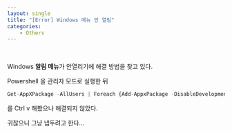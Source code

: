 ```yaml
---
layout: single
title: "[Error] Windows 메뉴 안 열림"
categories:
    - Others
---
```


<br>


Windows **알림 메뉴**가 안열리기에 해결 방법을 찾고 있다.



 Powershell 을 관리자 모드로 실행한 뒤

```ts
Get-AppXPackage -AllUsers | Foreach {Add-AppxPackage -DisableDevelopmentMode -Register "$($_.InstallLocation)\AppXManifest.xml"}
```

 를 Ctrl v 해봤으나 해결되지 않았다.

 귀찮으니 그냥 냅두려고 한다...
